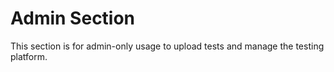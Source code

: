# Admin Section

This section is for admin-only usage to upload tests and manage the testing platform.